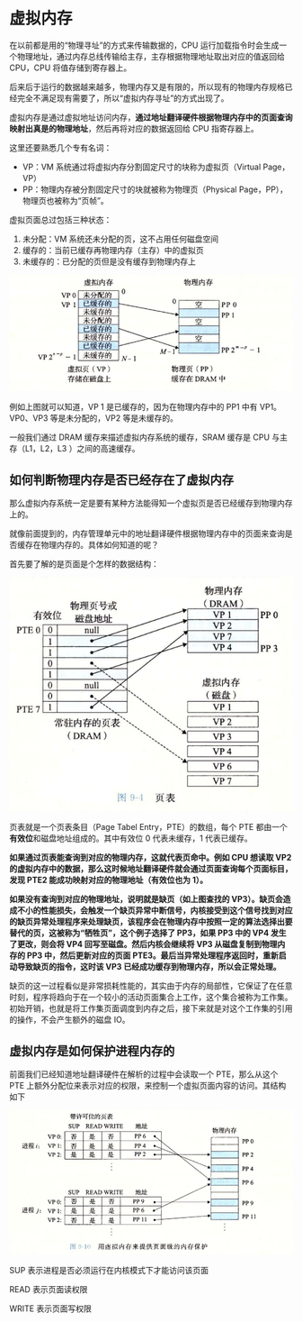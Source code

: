 # 虚拟内存

在以前都是用的“物理寻址”的方式来传输数据的，CPU 运行加载指令时会生成一个物理地址，通过内存总线传输给主存，主存根据物理地址取出对应的值返回给 CPU，CPU 将值存储到寄存器上。

后来后于运行的数据越来越多，物理内存又是有限的，所以现有的物理内存规格已经完全不满足现有需要了，所以“虚拟内存寻址”的方式出现了。

虚拟内存是通过虚拟地址访问内存，**通过地址翻译硬件根据物理内存中的页面查询映射出真是的物理地址**，然后再将对应的数据返回给 CPU 指寄存器上。

这里还要熟悉几个专有名词：

- VP：VM 系统通过将虚拟内存分割固定尺寸的块称为虚拟页（Virtual Page，VP）
- PP：物理内存被分割固定尺寸的块就被称为物理页（Physical Page，PP），物理页也被称为“页帧”。

虚拟页面总过包括三种状态：

1. 未分配：VM 系统还未分配的页，这不占用任何磁盘空间
2. 缓存的：当前已缓存再物理内存（主存）中的虚拟页
3. 未缓存的：已分配的页但是没有缓存到物理内存上

![](asserts/1605149775.jpg)

例如上图就可以知道，VP 1 是已缓存的，因为在物理内存中的 PP1 中有 VP1。VP0、VP3 等是未分配的，VP2 等是未缓存的。

一般我们通过 DRAM 缓存来描述虚拟内存系统的缓存，SRAM 缓存是 CPU 与主存（L1，L2，L3 ）之间的高速缓存。

## 如何判断物理内存是否已经存在了虚拟内存

那么虚拟内存系统一定是要有某种方法能得知一个虚拟页是否已经缓存到物理内存上的。

就像前面提到的，内存管理单元中的地址翻译硬件根据物理内存中的页面来查询是否缓存在物理内存的。具体如何知道的呢？

首先要了解的是页面是个怎样的数据结构：

![](asserts/1605150253.jpg)

页表就是一个页表条目（Page Tabel Entry，PTE）的数组，每个 PTE 都由一个**有效位**和磁盘地址组成的。其中有效位 0 代表未缓存，1 代表已缓存。

**如果通过页表能查询到对应的物理内存，这就代表页命中。例如 CPU 想读取 VP2 的虚拟内存中的数据，那么这时候地址翻译硬件就会通过页面查询每个页面标目，发现 PTE2 能成功映射对应的物理地址（有效位也为 1）。**

**如果没有查询到对应的物理地址，说明就是缺页（如上图查找的 VP3）。缺页会造成不小的性能损失，会触发一个缺页异常中断信号，内核接受到这个信号找到对应的缺页异常处理程序来处理缺页，该程序会在物理内存中按照一定的算法选择出要替代的页，这被称为“牺牲页”，这个例子选择了 PP3，如果 PP3 中的 VP4 发生了更改，则会将 VP4 回写至磁盘。然后内核会继续将 VP3 从磁盘复制到物理内存的 PP3 中，然后更新对应的页面 PTE3。最后当异常处理程序返回时，重新启动导致缺页的指令，这时该 VP3 已经成功缓存到物理内存，所以会正常处理。**

缺页的这一过程看似是非常损耗性能的，其实由于内存的局部性，它保证了在任意时刻，程序将趋向于在一个较小的活动页面集合上工作，这个集合被称为工作集。初始开销，也就是将工作集页面调度到内存之后，接下来就是对这个工作集的引用的操作，不会产生额外的磁盘 IO。

## 虚拟内存是如何保护进程内存的

前面我们已经知道地址翻译硬件在解析的过程中会读取一个 PTE，那么从这个 PTE 上额外分配位来表示对应的权限，来控制一个虚拟页面内容的访问。其结构如下

![](asserts/1605152453.jpg)

SUP 表示进程是否必须运行在内核模式下才能访问该页面

READ 表示页面读权限

WRITE 表示页面写权限